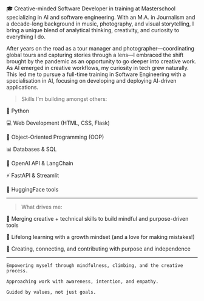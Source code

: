 🎓 Creative-minded Software Developer in training at Masterschool specializing in AI and software engineering. With an M.A. in Journalism and a decade-long background in music, photography, and visual storytelling, I bring a unique blend of analytical thinking, creativity, and curiosity to everything I do.

After years on the road as a tour manager and photographer—coordinating global tours and capturing stories through a lens—I embraced the shift brought by the pandemic as an opportunity to go deeper into creative work. As AI emerged in creative workflows, my curiosity in tech grew naturally. This led me to pursue a full-time training in Software Engineering with a specialisation in AI, focusing on developing and deploying AI-driven applications.

> Skills I’m building amongst others:

🐍 Python

💻 Web Development (HTML, CSS, Flask)

🧱 Object-Oriented Programming (OOP)

📊 Databases & SQL

🤖 OpenAI API & LangChain

⚡ FastAPI & Streamlit

🤖 HuggingFace tools

------------------------------------------------------

> What drives me:

🎯 Merging creative + technical skills to build mindful and purpose-driven tools

🎯 Lifelong learning with a growth mindset (and a love for making mistakes!)

🎯 Creating, connecting, and contributing with purpose and independence

------------------------------------------------------

`Empowering myself through mindfulness, climbing, and the creative process.`

`Approaching work with awareness, intention, and empathy.`

`Guided by values, not just goals.`
